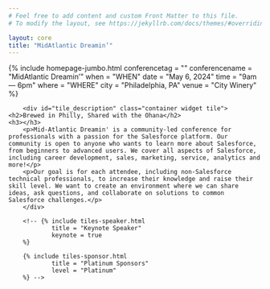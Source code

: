 ```yaml
---
# Feel free to add content and custom Front Matter to this file.
# To modify the layout, see https://jekyllrb.com/docs/themes/#overriding-theme-defaults

layout: core
title: "MidAtlantic Dreamin’"
---
```

<div class="container-flex">
        {% include homepage-jumbo.html
                conferencetag = ""
                conferencename = "MidAtlantic Dreamin’"
                when = "WHEN"
                date = "May 6, 2024"
                time = "9am &mdash; 6pm"
                where = "WHERE"
                city = "Philadelphia, PA"
                venue = "City Winery"
        %}

        <div id="tile_description" class="container widget tile">
	<h2>Brewed in Philly, Shared with the Ohana</h2>
	<h3></h3>
        <p>Mid-Atlantic Dreamin' is a community-led conference for professionals with a passion for the Salesforce platform. Our community is open to anyone who wants to learn more about Salesforce, from beginners to advanced users. We cover all aspects of Salesforce, including career development, sales, marketing, service, analytics and more!</p>
        <p>Our goal is for each attendee, including non-Salesforce technical professionals, to increase their knowledge and raise their skill level. We want to create an environment where we can share ideas, ask questions, and collaborate on solutions to common Salesforce challenges.</p>
        </div>

        <!-- {% include tiles-speaker.html 
                title = "Keynote Speaker"
                keynote = true
        %}

        {% include tiles-sponsor.html 
                title = "Platinum Sponsors"
                level = "Platinum"
        %} -->

</div>
